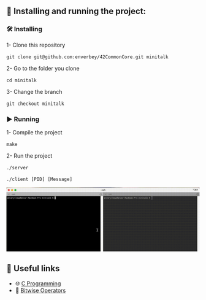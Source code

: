 ## 🚀 Installing and running the project:

### 🛠️ Installing
1- Clone this repository
```
git clone git@github.com:enverbey/42CommonCore.git minitalk
```

2- Go to the folder you clone
```
cd minitalk
```

3- Change the branch
```
git checkout minitalk
```

### ▶️ Running
1- Compile the project
```
make
```

2- Run the project 
```
./server
```
```
./client [PID] [Message]
```
<img src="https://github.com/enverbey/enverbey/blob/main/images/gif/minitalk_run.gif" sttle="image-rendering: pixelated;">

## 🔗 Useful links

- 🌐 [C Programming](https://www.cprogramming.com)
- 📝 [Bitwise Operators](https://www.geeksforgeeks.org/bitwise-operators-in-c-cpp/)
